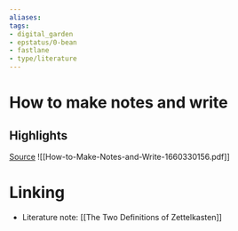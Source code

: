 ```yaml
---
aliases: 
tags: 
- digital_garden
- epstatus/0-bean
- fastlane
- type/literature
---
```

# How to make notes and write
## Highlights


[Source](https://minnstate.pressbooks.pub/write/)
![[How-to-Make-Notes-and-Write-1660330156.pdf]]

# Linking
+ Literature note: [[The Two Definitions of Zettelkasten]]